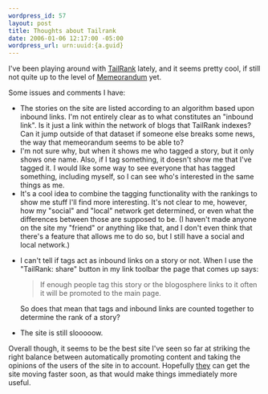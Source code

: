 ```yaml
--- 
wordpress_id: 57
layout: post
title: Thoughts about Tailrank
date: 2006-01-06 12:17:00 -05:00
wordpress_url: urn:uuid:{a.guid}
---
```

<p>I've been playing around with <a href="http://www.tailrank.com" title="TailRank">TailRank</a> lately, and it seems pretty cool, if still not quite up to the level of <a href="http://tech.memeorandum.com/" title="tech.memeorandum">Memeorandum</a> yet. </p>

<p>Some issues and comments I have:</p>

<ul>
<li>The stories on the site are listed according to an algorithm based upon inbound links.  I'm not entirely clear as to what constitutes an "inbound link".  Is it just a link within the network of blogs that TailRank indexes?  Can it jump outside of that dataset if someone else breaks some news, the way that memeorandum seems to be able to?</li>
<li>I'm not sure why, but when it shows me who tagged a story, but it only shows one name.  Also, if I tag something, it doesn't show me that I've tagged it.  I would like some way to see everyone that has tagged something, including myself, so I can see who's interested in the same things as me.</li>
<li>It's a cool idea to combine the tagging functionality with the rankings to show me stuff I'll find more interesting.  It's not clear to me, however, how my "social" and "local" network get determined, or even what the differences between those are supposed to be.  (I haven't made anyone on the site my "friend" or anything like that, and I don't even think that there's a feature that allows me to do so, but I still have a social and local network.)</li>
<li><p>I can't tell if tags act as inbound links on a story or not.  When I use the  "TailRank: share" button in my link toolbar the page that comes up says:</p>

<blockquote>
    <p>If enough people tag this story or the blogosphere links to it often it will be promoted to the main page.</p>
</blockquote>

<p>So does that mean that tags and inbound links are counted together to determine the rank of a story?</p></li>
<li><p>The site is still slooooow.</p></li>
</ul>

<p>Overall though, it seems to be the best site I've seen so far at striking the right balance between automatically promoting content and taking the opinions of the users of the site in to account.  Hopefully <a href="http://www.feedblog.org/" title="Kevin Burton's Feed Blog">they</a> can get the site moving faster soon, as that would make things immediately more useful.</p>
